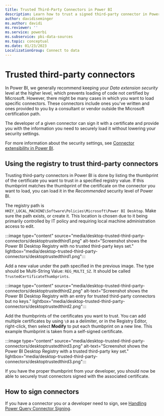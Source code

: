```yaml
---
title: Trusted Third-Party Connectors in Power BI
description: Learn how to trust a signed third-party connector in Power BI by editing values in the Registry Editor.
author: davidiseminger
ms.author: davidi
ms.reviewer: ''
ms.service: powerbi
ms.subservice: pbi-data-sources
ms.topic: conceptual
ms.date: 01/23/2023
LocalizationGroup: Connect to data
---
```

# Trusted third-party connectors

In Power BI, we generally recommend keeping your *Data extension security* level at the higher level, which prevents loading of code not certified by Microsoft. However, there might be many cases in which you want to load specific connectors. These connectors include ones you've written and ones provided to you by a consultant or vendor outside the Microsoft certification path.

The developer of a given connector can sign it with a certificate and provide you with the information you need to securely load it without lowering your security settings.

For more information about the security settings, see [Connector extensibility in Power BI](./desktop-connector-extensibility.md).

## Using the registry to trust third-party connectors

Trusting third-party connectors in Power BI is done by listing the thumbprint of the certificate you want to trust in a specified registry value. If this thumbprint matches the thumbprint of the certificate on the connector you want to load, you can load it in the *Recommended* security level of Power BI.

The registry path is `HKEY_LOCAL_MACHINE\Software\Policies\Microsoft\Power BI Desktop`. Make sure the path exists, or create it. This location is chosen due to it being primarily controlled by IT policy and requiring local machine administration access to edit.

:::image type="content" source="media/desktop-trusted-third-party-connectors/desktoptrustedthird1.png" alt-text="Screenshot shows the Power BI Desktop Registry with no trusted third-party keys set." lightbox="media/desktop-trusted-third-party-connectors/desktoptrustedthird1.png":::

Add a new value under the path specified in the previous image. The type should be Multi-String Value: `REG_MULTI_SZ`. It should be called `TrustedCertificateThumbprints`.

:::image type="content" source="media/desktop-trusted-third-party-connectors/desktoptrustedthird2.png" alt-text="Screenshot shows the Power BI Desktop Registry with an entry for trusted third-party connectors but no keys." lightbox="media/desktop-trusted-third-party-connectors/desktoptrustedthird2.png":::

Add the thumbprints of the certificates you want to trust. You can add multiple certificates by using `\0` as a delimiter, or in the Registry Editor, right-click, then select **Modify** to put each thumbprint on a new line. This example thumbprint is taken from a self-signed certificate.

:::image type="content" source="media/desktop-trusted-third-party-connectors/desktoptrustedthird3.png" alt-text="Screenshot shows the Power BI Desktop Registry with a trusted third-party key set." lightbox="media/desktop-trusted-third-party-connectors/desktoptrustedthird3.png":::

If you have the proper thumbprint from your developer, you should now be able to securely trust connectors signed with the associated certificate.

## How to sign connectors

If you have a connector you or a developer need to sign, see [Handling Power Query Connector Signing](/power-query/handlingconnectorsigning).
